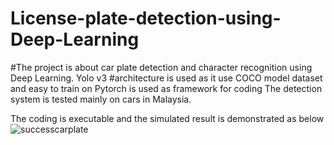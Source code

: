 # License-plate-detection-using-Deep-Learning

#The project is about car plate detection and character recognition using Deep Learning. Yolo v3
#architecture is used as it use COCO model dataset and easy to train on
Pytorch is used as framework for coding 
The detection system is tested mainly on cars in Malaysia.

The coding is executable and the simulated result is demonstrated as below
![successcarplate](https://user-images.githubusercontent.com/70626062/91956302-1173b000-ed37-11ea-9555-6aea41a5bd42.PNG)

